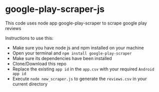 # google-play-scraper-js
This code uses node app google-play-scraper to scrape google play reviews

Instructions to use this:

* Make sure you have node js and npm installed on your machine
* Open your terminal and `npm install google-play-scraper`
* Make sure its dependencies have been installed 
* Clone/Download this repo
* Replace the existing `app id` in the `app.csv` with your required `Android app id`
* Execute `node new_scraper.js` to generate the `reviews.csv` in your current directory
